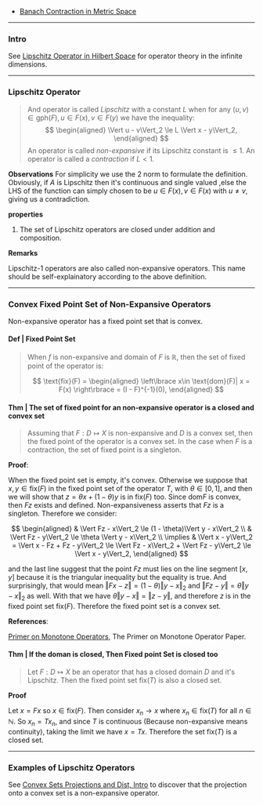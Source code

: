 - [Banach Contraction in Metric Space](Banach%20Contraction%20in%20Metric%20Space.md)

---
### **Intro**

See [Lipschitz Operator in Hilbert Space](Lipschitz%20Operator%20in%20Hilbert%20Space.md) for operator theory in the infinite dimensions. 



---
### **Lipschitz Operator**

> And operator is called *Lipschitz* with a constant $L$ when for any $(u, v)\in \text{gph}(F), u \in F(x), v \in F(y)$ we have the inequality: 
> $$
> \begin{aligned}
>     \Vert u - v\Vert_2 \le L \Vert x - y\Vert_2,
> \end{aligned}
> $$
> An operator is called *non-expansive* if its Lipschitz constant is $\le 1$. An operator is called a *contraction* if $L< 1$. 

**Observations**
For simplicity we use the 2 norm to formulate the definition. 
Obviously, if $A$ is Lipschitz then it's continuous and single valued ,else the LHS of the function can simply chosen to be $u\in F(x), v\in F(x)$ with $u\neq v$, giving us a contradiction. 


**properties**
1. The set of Lipschitz operators are closed under addition and composition. 

**Remarks**

Lipschitz-1 operators are also called non-expansive operators. 
This name should be self-explainatory according to the above definition. 

---
### **Convex Fixed Point Set of Non-Expansive Operators**

Non-expansive operator has a fixed point set that is convex. 

#### **Def | Fixed Point Set**
> When $f$ is non-expansive and domain of $F$ is $\mathbb R$, then the set of fixed point of the operator is: 
> 
> $$
> \text{fix}(F) = 
> \begin{aligned}
>    \left\lbrace
>        x\in \text{dom}(F)| x = F(x)
>    \right\rbrace = 
>    (I - F)^{-1}(0), 
> \end{aligned}
> $$

#### **Thm | The set of fixed point for an non-expansive operator is a closed and convex set**

> Assuming that $F : D \mapsto X$ is non-expansive and $D$ is a convex set, then the fixed point of the operator is a convex set. 
> In the case when $F$ is a contraction, the set of fixed point is a singleton. 

**Proof**: 

When the fixed point set is empty, it's convex. 
Otherwise we suppose that $x, y \in \text{fix}(F)$ in the fixed point set of the operator $T$, with $\theta \in [0, 1]$, and then we will show that $z = \theta x + (1 - \theta)y$ is in $\text{fix}(F)$ too. 
Since $\text{dom}F$ is convex, then $Fz$ exists and defined. 
Non-expansiveness asserts that $Fz$ is a singleton. 
Therefore we consider: 

$$
\begin{aligned}
    & \Vert Fz - x\Vert_2 \le (1 - \theta)\Vert y - x\Vert_2
    \\
    & \Vert Fz - y\Vert_2 \le \theta \Vert y - x\Vert_2
    \\
    \implies &
    \Vert x - y\Vert_2 = \Vert x - Fz + Fz - y\Vert_2 \le 
    \Vert Fz - x\Vert_2 + \Vert Fz - y\Vert_2
    \le 
    \Vert x - y\Vert_2, 
\end{aligned}
$$

and the last line suggest that the point $Fz$ must lies on the line segment $[x, y]$ because it is the triangular inequality but the equality is true. 
And surprisingly, that would mean $\Vert Fx - z\Vert = (1 - \theta) \Vert y - x\Vert_2$ and $\Vert Fz - y\Vert = \theta \Vert y - x\Vert_2$ as well. 
With that we have $\theta \Vert y - x\Vert = \Vert z - y\Vert$, and therefore $z$ is in the fixed point set $\text{fix}(F)$. 
Therefore the fixed point set is a convex set. 

**References**: 

[Primer on Monotone Operators](../../MATH%20999%20Paper%20Reviews%20and%20Frontier%20Mathematics/References%20Sep%202022/Primer%20on%20Monotone%20Operators.pdf), The Primer on Monotone Operator Paper. 

#### **Thm | If the doman is closed, Then Fixed point Set is closed too**
> Let $F: D \mapsto X$ be an operator that has a closed domain $D$ and it's Lipschitz. 
> Then the fixed point set $\text{fix} (T)$ is also a closed set. 

**Proof**

Let $x = Fx$ so $x \in \text{fix} (F)$. 
Then consider $x_n \rightarrow x$ where $x_n \in \text{fix}(T)$ for all $n \in \mathbb N$. 
So $x_n = Tx_n$, and since $T$ is continuous (Because non-expansive means continuity), taking the limit we have $x  = Tx$. 
Therefore the set $\text{fix}(T)$ is a closed set. 



---
### **Examples of Lipschitz Operators**

See [Convex Sets Projections and Dist, Intro](Convex%20Sets%20Projections%20and%20Dist,%20Intro.md) to discover that the projection onto a convex set is a non-expansive operator. 

